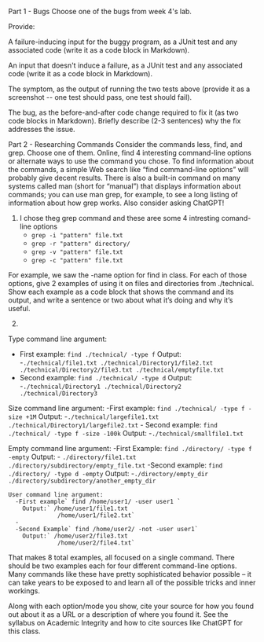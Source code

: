 Part 1 - Bugs
Choose one of the bugs from week 4's lab.

Provide:

A failure-inducing input for the buggy program, as a JUnit test and any associated code (write it as a code block in Markdown).

An input that doesn't induce a failure, as a JUnit test and any associated code (write it as a code block in Markdown).

The symptom, as the output of running the two tests above (provide it as a screenshot -- one test should pass, one test should fail).

The bug, as the before-and-after code change required to fix it (as two code blocks in Markdown).
Briefly describe (2-3 sentences) why the fix addresses the issue.


Part 2 - Researching Commands
Consider the commands less, find, and grep. Choose one of them. Online, find 4 interesting command-line options or alternate ways to use the command you chose. To find information about the commands, a simple Web search like “find command-line options” will probably give decent results. There is also a built-in command on many systems called man (short for “manual”) that displays information about commands; you can use man grep, for example, to see a long listing of information about how grep works. Also consider asking ChatGPT!

1) I chose theg grep command and these aree some 4 intresting comand-line options
   - `grep -i "pattern" file.txt`
   - `grep -r "pattern" directory/`
   - `grep -v "pattern" file.txt`
   - `grep -c "pattern" file.txt`


For example, we saw the -name option for find in class. For each of those options, give 2 examples of using it on files and directories from ./technical. Show each example as a code block that shows the command and its output, and write a sentence or two about what it’s doing and why it’s useful.

2)
Type command line argument:
  - First example: `find ./technical/ -type f`
    Output:
  -`./technical/file1.txt
    ./technical/Directory1/file2.txt
    ./technical/Directory2/file3.txt
    ./technical/emptyfile.txt`
  - Second example: `find ./technical/ -type d`
    Output:
  -`./technical/Directory1
    ./technical/Directory2
    ./technical/Directory3`

  Size command line argument:
    -First example: `find ./technical/ -type f -size +1M`
      Output:
    -`./technical/largefile1.txt
      ./technical/Directory1/largefile2.txt`
    - Second example: `find ./technical/ -type f -size -100k`
      Output:
    -`./technical/smallfile1.txt`

  Empty command line argument:
    -First Example: `find ./directory/ -type f -empty`
      Output:
      - `./directory/file1.txt
          ./directory/subdirectory/empty_file.txt`
    -Second example: `find ./directory/ -type d -empty`
      Output:
        -`./directory/empty_dir
          ./directory/subdirectory/another_empty_dir `

    User command line argument:
      -First example` find /home/user1/ -user user1 `
        Output:` /home/user1/file1.txt
                  /home/user1/file2.txt`
      -
      -Second Example` find /home/user2/ -not -user user1`
        Output:` /home/user2/file3.txt
                  /home/user2/file4.txt`
  





    






That makes 8 total examples, all focused on a single command. There should be two examples each for four different command-line options. Many commands like these have pretty sophisticated behavior possible – it can take years to be exposed to and learn all of the possible tricks and inner workings.

Along with each option/mode you show, cite your source for how you found out about it as a URL or a description of where you found it. See the syllabus on Academic Integrity and how to cite sources like ChatGPT for this class.
